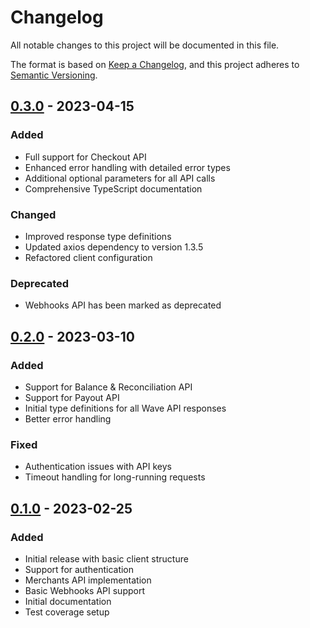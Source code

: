 # Changelog

All notable changes to this project will be documented in this file.

The format is based on [Keep a Changelog](https://keepachangelog.com/en/1.0.0/),
and this project adheres to [Semantic Versioning](https://semver.org/spec/v2.0.0.html).

## [0.3.0] - 2023-04-15

### Added
- Full support for Checkout API
- Enhanced error handling with detailed error types
- Additional optional parameters for all API calls
- Comprehensive TypeScript documentation

### Changed
- Improved response type definitions
- Updated axios dependency to version 1.3.5
- Refactored client configuration

### Deprecated
- Webhooks API has been marked as deprecated

## [0.2.0] - 2023-03-10

### Added
- Support for Balance & Reconciliation API
- Support for Payout API
- Initial type definitions for all Wave API responses
- Better error handling

### Fixed
- Authentication issues with API keys
- Timeout handling for long-running requests

## [0.1.0] - 2023-02-25

### Added
- Initial release with basic client structure
- Support for authentication
- Merchants API implementation
- Basic Webhooks API support
- Initial documentation
- Test coverage setup

[0.3.0]: https://github.com/0xc007b/wave-api-client/compare/v0.2.0...v0.3.0
[0.2.0]: https://github.com/0xc007b/wave-api-client/compare/v0.1.0...v0.2.0
[0.1.0]: https://github.com/0xc007b/wave-api-client/releases/tag/v0.1.0